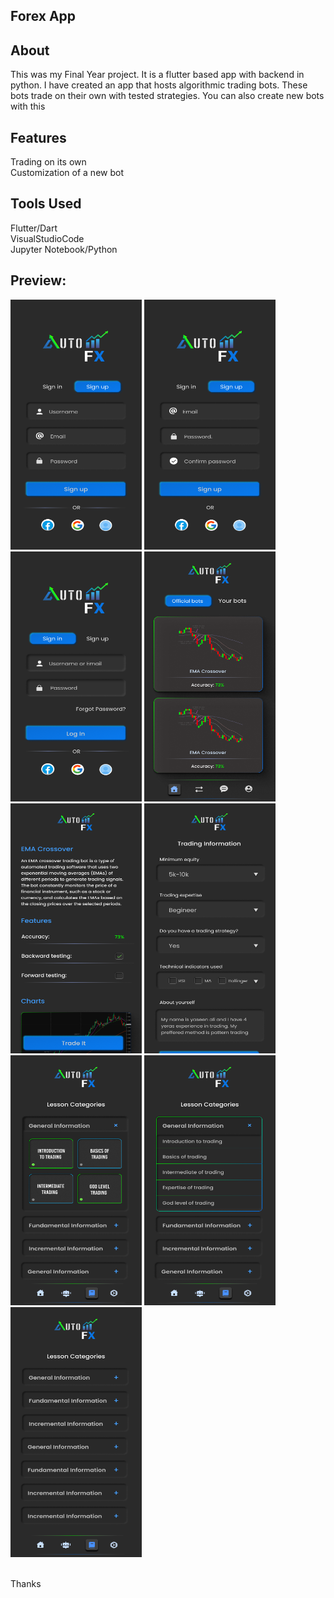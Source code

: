 ## Forex App
## About
This was my Final Year project. It is a flutter based app with backend in python. I have created an app that hosts algorithmic trading bots. These bots trade on their own with tested strategies. You can also create new bots with this 
## Features
Trading on its own <br/>
Customization of a new bot
## Tools Used
Flutter/Dart <br/>
VisualStudioCode <br/>
Jupyter Notebook/Python <br/>

## Preview:
<a><img src="https://github.com/Yaseen090/Forex_App/blob/main/SignUp%2001.png" width="210" height="400"></a>
<a><img src="https://github.com/Yaseen090/Forex_App/blob/main/SignUp02.png" width="210" height="400"></a>
<a><img src="https://github.com/Yaseen090/Forex_App/blob/main/Sign%20In.png" width="210" height="400"></a>
<a><img src="https://github.com/Yaseen090/Forex_App/blob/main/Bots01.png" width="210" height="400"></a>
<a><img src="https://github.com/Yaseen090/Forex_App/blob/main/Bots02.png" width="210" height="400"></a>
<a><img src="https://github.com/Yaseen090/Forex_App/blob/main/Information01.png" width="210" height="400"></a>
<a><img src="https://github.com/Yaseen090/Forex_App/blob/main/Lessons01.png" width="210" height="400"></a>
<a><img src="https://github.com/Yaseen090/Forex_App/blob/main/Lessons02.png" width="210" height="400"></a>
<a><img src="https://github.com/Yaseen090/Forex_App/blob/main/Lessons03.png" width="210" height="400"></a>


<br/>
Thanks
